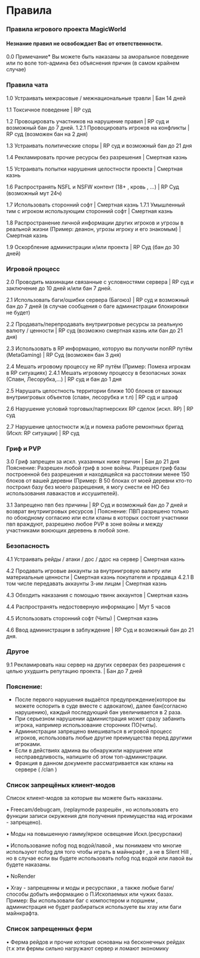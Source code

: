 # Правила

### Правила игрового проекта MagicWorld

#### Незнание правил не освобождает Вас от ответственности.

0.0 Примечание* Вы можете быть наказаны за аморальное поведение или по воле топ-админа без объяснения причин (в самом крайнем случае)

### Правила чата

1.0 Устраивать межрасовые / межнациональные травли | Бан 14 дней

1.1 Токсичное поведение | RP суд

1.2 Провоцировать участников на нарушение правил | RP суд и возможный бан до 7 дней.
  1.2.1 Провоцировать игроков на конфликты | RP суд (возможен бан на 2 дня)

1.3 Устраивать политические споры | RP суд и возможный бан до 21 дня 

1.4 Рекламировать прочие ресурсы без разрешения | Смертная казнь 

1.5 Устраивать попытки нарушения целостности проекта | Смертная казнь 

1.6 Распространять NSFL и NSFW контент (18+ , кровь , …) | RP Суд (возможный мут 24ч)

1.7 Использовать сторонний софт | Смертная казнь
  1.7.1 Умышленный тим с игроком использующим сторонний софт | Смертная казнь

1.8 Распространение личной информации других игроков и угрозы в реальной жизни (Пример: деанон, угрозы игроку и его знакомым) | Смертная казнь

1.9 Оскорбление администрации и/или проекта | RP Суд (бан до 30 дней)

### Игровой процесс

2.0 Проводить махинации связанные с условностями сервера | RP суд и заключение до 10 дней и/или бан 7 дней.

2.1 Использовать баги/ошибки сервера (Багоюз) | RP суд и возможный бан до 7 дней (в случае сообщения о баге администрации блокировки не будет) 

2.2 Продавать/перепродавать внутриигровые ресурсы за реальную валюту / ценности | RP суд (возможно смертная казнь или бан до 21 дня)

2.3 Использовать в RP информацию, которую вы получили nonRP путём (MetaGaming) | RP Суд (возможен бан 3 дня)

2.4 Мешать игровому процессу не RP путём (Пример: Помеха игрокам в RP ситуациях) 
   2.4.1 Мешать игровому процессу в безопасных зонах (Спавн, Лесорубка,...) | RP суд и бан до 1 дня 

2.5 Нарушать целостность территории ближе 100 блоков от важных внутриигровых объектов (спавн, лесорубка и т.п) | RP суд и штраф 

2.6 Нарушение условий торговых/партнерских RP сделок (искл. RP) | RP суд 

2.7 Нарушение целостности ж/д и помеха работе ремонтных бригад (Искл: RP ситуации) | RP суд

### Гриф и PVP

3.0 Гриф запрещен за искл.  указанных ниже причин | Бан до 21 дня Пояснение: Разрешен любой гриф в зоне войны. Разрешен гриф базы построенной без разрешения и находящейся на расстоянии  менее 150 блоков от вашей деревни (Пример: В  50 блоках от моей деревни кто-то построил  базу без моего разрешения, я могу снести ее  НО без использования лавакастов и  иссушителей).

3.1 Запрещено пвп без причины | RP Суд и возможный бан до 7 дней
 и возврат внутриигровых ресурсов | Пояснение: ПВП разрешено только по  обоюдному согласию или если кланы в которых  состоят участники пвп враждуют, разрешено любое PVP в зоне войны и между участниками воюющих деревень в любой зоне.

### Безопасность

4.1 Устраивать рейды / атаки / дос / ддос на сервер | Смертная казнь

4.2 Продавать игровые аккаунты за внутриигровую валюту или материальные ценности | Смертная казнь покупателя и продавца
   4.2.1 В том числе передавать аккаунты 3-им лицам | Смертная казнь

4.3 Обходить наказания с помощью твинк аккаунтов | Смертная казнь

4.4 Распространять недостоверную информацию | Мут 5 часов

4.5 Использовать сторонний софт (Читы) | Смертная казнь

4.6 Ввод администрации в заблуждение | RP Суд и возможный бан до 21 дня.

### Другое

9.1 Рекламировать наш сервер на других серверах без разрешения с целью ухудшить репутацию проекта. | Бан до 7 дней

### Пояснение: 

- После первого нарушения выдаётся предупреждение(которое вы можете оспорить в суде вместе с адвокатом), далее бан(согласно нарушению), каждый последующий бан увеличивается в 2 раза. 
- При серьезном нарушении администрация может сразу забанить игрока, например использование сторонних ПО(читы). 
- Администрации запрещено вмешиваться в игровой процесс игроков, использовать любые другие преимущества перед другими игроками. 
- Если в действиях админа вы обнаружили нарушение или несправедливость, напишите об этом топ-администрации. 
- Фракция в данном документе рассматривается как кланы на сервере ( /clan )

### Список запрещёных клиент-модов

Список клиент-модов за которые вы можете быть наказаны.

• Freecam/debugcam, (replaymode разрешён , но использовать его функции записи окружения для получения преимущества над игроками - запрещено).

• Моды на повышенную гамму/яркое освещение Искл.(ресурспаки) 

• Использование nofog под водой/лавой , мы понимаем что многие используют nofog для того чтобы играть в майнкрафт , а не в Silent Hill , но в случае если вы будете использовать nofog под водой или лавой вы будете наказаны. 

• NoRender 

• Xray - запрещенны и моды и ресурспаки , а также любые баги/способы добыть информацию о П.Ископаемых или чужих базах. Пример: Вы использовали баг с компостером и поршнем , администрация не будет разбираться используете вы xray или баги майнкрафта.  

### Список запрещенных ферм 

• Ферма рейдов и прочие которые основаны на бесконечных рейдах (т.к эти фермы сильно нагружают сервер и ломают экономику



